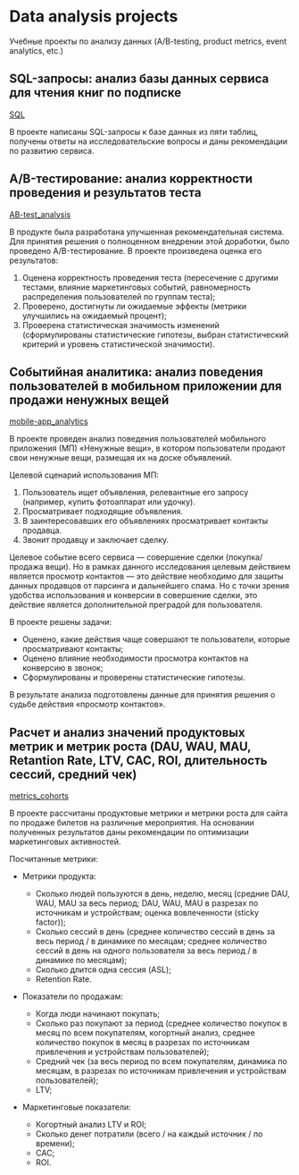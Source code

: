 # Data analysis projects

Учебные проекты по анализу данных (A/B-testing, product metrics, event analytics, etc.)


## SQL-запросы: анализ базы данных сервиса для чтения книг по подписке
[SQL](https://github.com/TatChe/da_projects/tree/main/SQL)

В проекте написаны SQL-запросы к базе данных из пяти таблиц, получены ответы на исследовательские вопросы и даны рекомендации по развитию сервиса.


## A/B-тестирование: анализ корректности проведения и результатов теста
[AB-test_analysis](https://github.com/TatChe/da_projects/tree/main/AB-test_analysis)

В продукте была разработана улучшенная рекомендательная система. Для принятия решения о полноценном внедрении этой доработки, было проведено A/B-тестирование. В проекте произведена оценка его результатов:
1. Оценена корректность проведения теста (пересечение с другими тестами, влияние маркетинговых событий, равномерность распределения пользователей по группам теста);
2. Проверено, достигнуты ли ожидаемые эффекты (метрики улучшились на ожидаемый процент);
3. Проверена статистическая значимость изменений (сформулированы статистические гипотезы, выбран статистический критерий и уровень статистической значимости).


## Событийная аналитика: анализ поведения пользователей в мобильном приложении для продажи ненужных вещей
[mobile-app_analytics](https://github.com/TatChe/da_projects/tree/main/mobile-app_analytics)

В проекте проведен анализ поведения пользователей мобильного приложения (МП) «Ненужные вещи», в котором пользователи продают свои ненужные вещи, размещая их на доске объявлений.

Целевой сценарий использования МП:
1. Пользователь ищет объявления, релевантные его запросу (например, купить фотоаппарат или удочку).
2. Просматривает подходящие объявления.
3. В заинтересовавших его объявлениях просматривает контакты продавца.
4. Звонит продавцу и заключает сделку.

Целевое событие всего сервиса — совершение сделки (покупка/продажа вещи). Но в рамках данного исследования целевым действием является просмотр контактов — это действие необходимо для защиты данных продавцов от парсинга и дальнейшего спама. Но с точки зрения удобства использования и конверсии в совершение сделки, это действие является дополнительной преградой для пользователя.

В проекте решены задачи:
- Оценено, какие действия чаще совершают те пользователи, которые просматривают контакты;
- Оценено влияние необходимости просмотра контактов на конверсию в звонок;
- Сформулированы и проверены статистические гипотезы.

В результате анализа подготовлены данные для принятия решения о судьбе действия «просмотр контактов».


## Расчет и анализ значений продуктовых метрик и метрик роста (DAU, WAU, MAU, Retantion Rate, LTV, CAC, ROI, длительность сессий, средний чек)
[metrics_cohorts](https://github.com/TatChe/da_projects/tree/main/metrics_cohorts)

В проекте рассчитаны продуктовые метрики и метрики роста для сайта по продаже билетов на различные мероприятия. На основании полученных результатов даны рекомендации по оптимизации маркетинговых активностей.

Посчитанные метрики:

- Метрики продукта:
  - Сколько людей пользуются в день, неделю, месяц (средние DAU, WAU, MAU за весь период; DAU, WAU, MAU в разрезах по источникам и устройствам; оценка вовлеченности (sticky factor));
  - Сколько сессий в день (среднее количество сессий в день за весь период / в динамике по месяцам; среднее количество сессий в день на одного пользователя за весь период / в динамике по месяцам);
  - Сколько длится одна сессия (ASL);
  - Retention Rate.

- Показатели по продажам:
  - Когда люди начинают покупать;
  - Сколько раз покупают за период (среднее количество покупок в месяц по всем покупателям, когортный анализ, среднее количество покупок в месяц в разрезах по источникам привлечения и устройствам пользователей);
  - Средний чек (за весь период по всем покупателям, динамика по месяцам, в разрезах по источникам привлечения и устройствам пользователей);
  - LTV;

- Маркетинговые показатели:
  - Когортный анализ LTV и ROI;
  - Сколько денег потратили (всего / на каждый источник / по времени);
  - CAC;
  - ROI.
